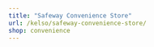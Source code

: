 ```yaml
---
title: "Safeway Convenience Store"
url: /kelso/safeway-convenience-store/
shop: convenience
---
```

